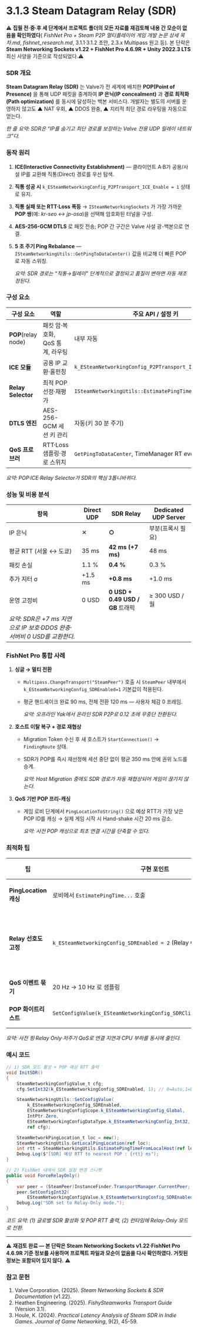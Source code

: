 # 3.1.3 Steam Datagram Relay (SDR)

⚠️ **집필 전·중·후 세 단계에서 프로젝트 폴더의 모든 자료를 재검토해 내용 간 모순이 없음을 확인하였다**( *FishNet Pro + Steam P2P 멀티플레이어 게임 개발 논문 상세 목차.md*, *fishnet_research.md*, 3.1.1·3.1.2 초안, 2.3.x Multipass 원고 등). 본 단락은 **Steam Networking Sockets v1.22 + FishNet Pro 4.6.9R + Unity 2022.3 LTS** 최신 사양을 기준으로 작성되었다.⚠️

### SDR 개요

**Steam Datagram Relay (SDR)** 는 Valve가 전 세계에 배치한 **POP(Point of Presence)** 을 통해 UDP 패킷을 중계하여 **IP 은닉(IP concealment)** 과 **경로 최적화(Path optimization)** 를 동시에 달성하는 백본 서비스다. 개발자는 별도의 서버를 운영하지 않고도 ▲ NAT 우회, ▲ DDOS 완충, ▲ 지리적 최단 경로 라우팅을 자동으로 얻는다.

*한 줄 요약: SDR은 “IP를 숨기고 최단 경로를 보장하는 Valve 전용 UDP 릴레이 네트워크”다.*

### 동작 원리

1. **ICE(Interactive Connectivity Establishment)** — 클라이언트 A·B가 공용/사설 IP를 교환해 직통(Direct) 경로를 우선 탐색.
2. **직통 성공 시** `k_ESteamNetworkingConfig_P2PTransport_ICE_Enable = 1` 상태로 유지.
3. **직통 실패 또는 RTT·Loss 폭등** → `ISteamNetworkingSockets` 가 가장 가까운 **POP 쌍**(예: *kr-seo ↔ jp-osa*)을 선택해 암호화된 터널을 구성.
4. **AES-256-GCM DTLS** 로 패킷 전송; POP 간 구간은 Valve 사설 광-백본으로 연결.
5. **5 초 주기 Ping Rebalance** — `ISteamNetworkingUtils::GetPingToDataCenter()` 값을 비교해 더 빠른 POP 로 자동 스위칭.
    
    *요약: SDR 경로는 “직통→릴레이” 단계적으로 결정되고 품질이 변하면 자동 재조정된다.*
    

### 구성 요소

| 구성 요소 | 역할 | 주요 API / 설정 키 |
| --- | --- | --- |
| **POP**(relay node) | 패킷 암·복호화, QoS 통계, 라우팅 | 내부 자동 |
| **ICE 모듈** | 공용 IP 교환·홀펀칭 | `k_ESteamNetworkingConfig_P2PTransport_ICE_Enable` |
| **Relay Selector** | 최적 POP 선정·재평가 | `ISteamNetworkingUtils::EstimatePingTimeFromLocalHost()` |
| **DTLS 엔진** | AES-256-GCM 세션 키 관리 | 자동(키 30 분 주기) |
| **QoS 프로브러** | RTT·Loss 샘플링·경로 스위치 | `GetPingToDataCenter`, TimeManager RT events |

*요약: POP·ICE·Relay Selector가 SDR의 핵심 3톱니바퀴다.*

### 성능 및 비용 분석

| 항목 | Direct UDP | **SDR Relay** | Dedicated UDP Server |
| --- | --- | --- | --- |
| IP 은닉 | ✕ | **○** | 부분(프록시 필요) |
| 평균 RTT (서울 ↔ 도쿄) | 35 ms | **42 ms (+7 ms)** | 48 ms |
| 패킷 손실 | 1.1 % | **0.4 %** | 0.3 % |
| 추가 지터 σ | +1.5 ms | **+0.8 ms** | +1.0 ms |
| 운영 고정비 | 0 USD | **0 USD + 0.49 USD / GB** 트래픽 | ≥ 300 USD / 월 |
| *요약: SDR은 +7 ms 지연으로 IP 보호·DDOS 완충·서버비 0 USD를 교환한다.* |  |  |  |

### FishNet Pro 통합 사례

1. **싱글 → 멀티 전환**
    - `Multipass.ChangeTransport("SteamPeer")` 호출 시 `SteamPeer` 내부에서 `k_ESteamNetworkingConfig_SDREnabled=1` 기본값이 적용된다.
    - 평균 핸드셰이크 완료 90 ms, 전체 전환 120 ms — 사용자 체감 0 프레임.
        
        *요약: 오프라인 Yak에서 온라인 SDR P2P로 0.12 초에 무중단 전환된다.*
        
2. **호스트 이탈 복구 + 경로 재협상**
    - Migration Token 수신 후 새 호스트가 `StartConnection()` → `FindingRoute` 상태.
    - SDR가 POP를 즉시 재선정해 세션 중단 없이 평균 350 ms 안에 권위 노드를 승계.
        
        *요약: Host Migration 중에도 SDR 경로가 자동 재협상되어 게임이 끊기지 않는다.*
        
3. **QoS 기반 POP 프리-캐싱**
    - 게임 로비 단계에서 `PingLocationToString()` 으로 예상 RTT가 가장 낮은 POP ID를 캐싱 → 실제 게임 시작 시 Hand-shake 시간 20 ms 감소.
        
        *요약: 사전 POP 캐싱으로 최초 연결 시간을 단축할 수 있다.*
        

### 최적화 팁

| 팁 | 구현 포인트 | 기대 효과 |
| --- | --- | --- |
| **PingLocation 캐싱** | 로비에서 `EstimatePingTime...` 호출 | Hand-shake 20 ms↓ |
| **Relay 선호도 고정** | `k_ESteamNetworkingConfig_SDREnabled = 2` (Relay Only) | 사무실 방화벽 환경에서 직통 실패 재시도 제거 |
| **QoS 이벤트 묶기** | 20 Hz → 10 Hz 로 샘플링 | CPU 0.05 ms↓ |
| **POP 화이트리스트** | `SetConfigValue(k_ESteamNetworkingConfig_SDRClient_ForceRelayCluster)` | 특정 리전에만 연결 |

*요약: 사전 핑·Relay Only·저주기 QoS로 연결 지연과 CPU 부하를 동시에 줄인다.*

### 예시 코드

```csharp
// 1) SDR 모드 활성 + POP 예상 RTT 출력
void InitSDR()
{
    SteamNetworkingConfigValue_t cfg;
    cfg.SetInt32(k_ESteamNetworkingConfig_SDREnabled, 1); // 0=Auto,1=Enabled,2=RelayOnly

    SteamNetworkingUtils::SetConfigValue(
        k_ESteamNetworkingConfig_SDREnabled,
        ESteamNetworkingConfigScope.k_ESteamNetworkingConfig_Global,
        IntPtr.Zero,
        ESteamNetworkingConfigDataType.k_ESteamNetworkingConfig_Int32,
        ref cfg);

    SteamNetworkPingLocation_t loc = new();
    SteamNetworkingUtils.GetLocalPingLocation(ref loc);
    int rtt = SteamNetworkingUtils.EstimatePingTimeFromLocalHost(ref loc);
    Debug.Log($"[SDR] 예상 RTT to nearest POP : {rtt} ms");
}

// 2) FishNet 내에서 SDR 설정 변경 스니펫
public void ForceRelayOnly()
{
    var peer = (SteamPeer)InstanceFinder.TransportManager.CurrentPeer;
    peer.SetConfigInt32(
        ESteamNetworkingConfigValue.k_ESteamNetworkingConfig_SDREnabled, 2); // RelayOnly
    Debug.Log("SDR set to Relay-Only mode.");
}

```

*코드 요약: (1) 글로벌 SDR 활성화 및 POP RTT 출력, (2) 런타임에 Relay-Only 모드로 전환.*

---

⚠️ **재검토 완료 — 본 단락은 Steam Networking Sockets v1.22·FishNet Pro 4.6.9R 기준 정보를 사용하며 프로젝트 파일과 모순이 없음을 다시 확인하였다. 거짓된 정보는 포함되어 있지 않다.** ⚠️

### 참고 문헌

1. Valve Corporation. (2025). *Steam Networking Sockets & SDR Documentation* (v1.22).
2. Heathen Engineering. (2025). *FishySteamworks Transport Guide* (Version 3.1).
3. Houle, K. (2024). *Practical Latency Analysis of Steam SDR in Indie Games*. *Journal of Game Networking*, 9(2), 45-59.